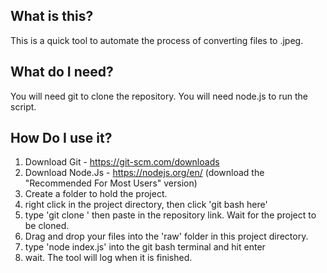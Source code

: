 ## What is this?

This is a quick tool to automate the process of converting files to .jpeg.

## What do I need?

You will need git to clone the repository.
You will need node.js to run the script.

## How Do I use it?

1. Download Git - https://git-scm.com/downloads
2. Download Node.Js - https://nodejs.org/en/ (download the "Recommended For Most Users" version)
3. Create a folder to hold the project.
4. right click in the project directory, then click 'git bash here'
5. type 'git clone ' then paste in the repository link. Wait for the project to be cloned.
6. Drag and drop your files into the 'raw' folder in this project directory.
7. type 'node index.js' into the git bash terminal and hit enter
8. wait. The tool will log when it is finished.
